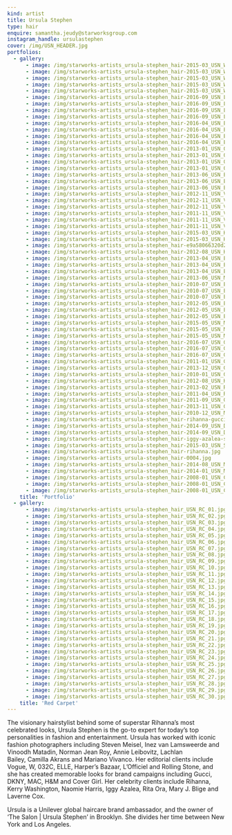 ```yaml
---
kind: artist
title: Ursula Stephen
type: hair
enquire: samantha.jeudy@starworksgroup.com
instagram_handle: ursulastephen
cover: /img/USN_HEADER.jpg
portfolios:
  - gallery:
      - image: /img/starworks-artists_ursula-stephen_hair-2015-03_USN_WMAGKR_03.jpg
      - image: /img/starworks-artists_ursula-stephen_hair-2015-03_USN_WMAGKR_08.jpg
      - image: /img/starworks-artists_ursula-stephen_hair-2015-03_USN_WMAGKR_06.jpg
      - image: /img/starworks-artists_ursula-stephen_hair-2015-03_USN_WMAGKR_14.jpg
      - image: /img/starworks-artists_ursula-stephen_hair-2015-03_USN_WMAGKR_10.jpg
      - image: /img/starworks-artists_ursula-stephen_hair-2016-09_USN_LOFFICIEL_01.jpg
      - image: /img/starworks-artists_ursula-stephen_hair-2016-09_USN_LOFFICIEL_06.jpg
      - image: /img/starworks-artists_ursula-stephen_hair-2016-09_USN_LOFFICIEL_04.jpg
      - image: /img/starworks-artists_ursula-stephen_hair-2016-09_USN_LOFFICIEL_05.jpg
      - image: /img/starworks-artists_ursula-stephen_hair-2016-04_USN_ELLECN_01.jpg
      - image: /img/starworks-artists_ursula-stephen_hair-2016-04_USN_ELLECN_061.jpg
      - image: /img/starworks-artists_ursula-stephen_hair-2016-04_USN_ELLECN_031.jpg
      - image: /img/starworks-artists_ursula-stephen_hair-2016-04_USN_ELLECN_071.jpg
      - image: /img/starworks-artists_ursula-stephen_hair-2013-01_USN_032C_01.jpg
      - image: /img/starworks-artists_ursula-stephen_hair-2013-01_USN_032C_04.jpg
      - image: /img/starworks-artists_ursula-stephen_hair-2013-01_USN_032C_08.jpg
      - image: /img/starworks-artists_ursula-stephen_hair-2013-01_USN_032C_16.jpg
      - image: /img/starworks-artists_ursula-stephen_hair-2013-06_USN_ELLE_01.jpg
      - image: /img/starworks-artists_ursula-stephen_hair-2013-06_USN_ELLE_04.jpg
      - image: /img/starworks-artists_ursula-stephen_hair-2013-06_USN_ELLE_03.jpg
      - image: /img/starworks-artists_ursula-stephen_hair-2012-11_USN_VOGUE_01.jpg
      - image: /img/starworks-artists_ursula-stephen_hair-2012-11_USN_VOGUE_061.jpg
      - image: /img/starworks-artists_ursula-stephen_hair-2012-11_USN_VOGUE_032.jpg
      - image: /img/starworks-artists_ursula-stephen_hair-2011-11_USN_VOGUEUK_01.jpg
      - image: /img/starworks-artists_ursula-stephen_hair-2011-11_USN_VOGUEUK_06.jpg
      - image: /img/starworks-artists_ursula-stephen_hair-2011-11_USN_VOGUEUK_04.jpg
      - image: /img/starworks-artists_ursula-stephen_hair-2015-03_USN_HBAZAAR_01.jpg
      - image: /img/starworks-artists_ursula-stephen_hair-2015-03_USN_HBAZAAR_02.jpg
      - image: /img/starworks-artists_ursula-stephen_hair-e9a58066320d2c12f340c65e3eeb1aba.jpg
      - image: /img/starworks-artists_ursula-stephen_hair-2012-08_USN_HBAZAAR_05.jpg
      - image: /img/starworks-artists_ursula-stephen_hair-2013-04_USN_ELLEUK_03.jpg
      - image: /img/starworks-artists_ursula-stephen_hair-2013-04_USN_ELLEUK_05.jpg
      - image: /img/starworks-artists_ursula-stephen_hair-2013-04_USN_ELLEUK_12.jpg
      - image: /img/starworks-artists_ursula-stephen_hair-2013-06_USN_MAC_01.jpg
      - image: /img/starworks-artists_ursula-stephen_hair-2010-07_USN_ELLE_01.jpg
      - image: /img/starworks-artists_ursula-stephen_hair-2010-07_USN_ELLE_06.jpg
      - image: /img/starworks-artists_ursula-stephen_hair-2010-07_USN_ELLE_04.jpg
      - image: /img/starworks-artists_ursula-stephen_hair-2012-05_USN_ELLE_01.jpg
      - image: /img/starworks-artists_ursula-stephen_hair-2012-05_USN_ELLE_07.jpg
      - image: /img/starworks-artists_ursula-stephen_hair-2012-05_USN_ELLE_08.jpg
      - image: /img/starworks-artists_ursula-stephen_hair-2015-05_USN_MCLAIRE_01.jpg
      - image: /img/starworks-artists_ursula-stephen_hair-2015-05_USN_MCLAIRE_06.jpg
      - image: /img/starworks-artists_ursula-stephen_hair-2015-05_USN_MCLAIRE_05.jpg
      - image: /img/starworks-artists_ursula-stephen_hair-2016-07_USN_GLAMOUR_01.jpg
      - image: /img/starworks-artists_ursula-stephen_hair-2016-07_USN_GLAMOUR_06.jpg
      - image: /img/starworks-artists_ursula-stephen_hair-2016-07_USN_GLAMOUR_04.jpg
      - image: /img/starworks-artists_ursula-stephen_hair-2011-01_USN_GQUK_01.jpg
      - image: /img/starworks-artists_ursula-stephen_hair-2013-12_USN_GQUK_01.jpg
      - image: /img/starworks-artists_ursula-stephen_hair-2010-01_USN_GQ_01.jpg
      - image: /img/starworks-artists_ursula-stephen_hair-2012-08_USN_HBAZAAR_01.jpg
      - image: /img/starworks-artists_ursula-stephen_hair-2013-02_USN_RSTONE_01.jpg
      - image: /img/starworks-artists_ursula-stephen_hair-2011-04_USN_RSTONE_01.jpg
      - image: /img/starworks-artists_ursula-stephen_hair-2011-09_USN_GLAMOUR_011.jpg
      - image: /img/starworks-artists_ursula-stephen_hair-2013-11_USN_GLAMOUR_01.jpg
      - image: /img/starworks-artists_ursula-stephen_hair-2010-12_USN_MCLAIREUK_01.jpg
      - image: /img/starworks-artists_ursula-stephen_hair-rihanna-gucci21.jpg
      - image: /img/starworks-artists_ursula-stephen_hair-2014-09_USN_DKNY_07.jpg
      - image: /img/starworks-artists_ursula-stephen_hair-2014-09_USN_DKNY_02.jpg
      - image: /img/starworks-artists_ursula-stephen_hair-iggy-azalea-steve-madden-campaign-620x826.jpg
      - image: /img/starworks-artists_ursula-stephen_hair-2015-03_USN_STEVEMADDEN_031.jpg
      - image: /img/starworks-artists_ursula-stephen_hair-rihanna.jpg
      - image: /img/starworks-artists_ursula-stephen_hair-0004.jpg
      - image: /img/starworks-artists_ursula-stephen_hair-2014-08_USN_MAC_01.jpg
      - image: /img/starworks-artists_ursula-stephen_hair-2014-01_USN_MAC_02.jpg
      - image: /img/starworks-artists_ursula-stephen_hair-2008-01_USN_COVERGIRL_04.jpg
      - image: /img/starworks-artists_ursula-stephen_hair-2008-01_USN_COVERGIRL_01.jpg
      - image: /img/starworks-artists_ursula-stephen_hair-2008-01_USN_COVERGIRL_02.jpg
    title: 'Portfolio'
  - gallery:
      - image: /img/starworks-artists_ursula-stephen_hair_USN_RC_01.jpg
      - image: /img/starworks-artists_ursula-stephen_hair_USN_RC_02.jpg
      - image: /img/starworks-artists_ursula-stephen_hair_USN_RC_03.jpg
      - image: /img/starworks-artists_ursula-stephen_hair_USN_RC_04.jpg
      - image: /img/starworks-artists_ursula-stephen_hair_USN_RC_05.jpg
      - image: /img/starworks-artists_ursula-stephen_hair_USN_RC_06.jpg
      - image: /img/starworks-artists_ursula-stephen_hair_USN_RC_07.jpg
      - image: /img/starworks-artists_ursula-stephen_hair_USN_RC_08.jpg
      - image: /img/starworks-artists_ursula-stephen_hair_USN_RC_09.jpg
      - image: /img/starworks-artists_ursula-stephen_hair_USN_RC_10.jpg
      - image: /img/starworks-artists_ursula-stephen_hair_USN_RC_11.jpg
      - image: /img/starworks-artists_ursula-stephen_hair_USN_RC_12.jpg
      - image: /img/starworks-artists_ursula-stephen_hair_USN_RC_13.jpg
      - image: /img/starworks-artists_ursula-stephen_hair_USN_RC_14.jpg
      - image: /img/starworks-artists_ursula-stephen_hair_USN_RC_15.jpg
      - image: /img/starworks-artists_ursula-stephen_hair_USN_RC_16.jpg
      - image: /img/starworks-artists_ursula-stephen_hair_USN_RC_17.jpg
      - image: /img/starworks-artists_ursula-stephen_hair_USN_RC_18.jpg
      - image: /img/starworks-artists_ursula-stephen_hair_USN_RC_19.jpg
      - image: /img/starworks-artists_ursula-stephen_hair_USN_RC_20.jpg
      - image: /img/starworks-artists_ursula-stephen_hair_USN_RC_21.jpg
      - image: /img/starworks-artists_ursula-stephen_hair_USN_RC_22.jpg
      - image: /img/starworks-artists_ursula-stephen_hair_USN_RC_23.jpg
      - image: /img/starworks-artists_ursula-stephen_hair_USN_RC_24.jpg
      - image: /img/starworks-artists_ursula-stephen_hair_USN_RC_25.jpg
      - image: /img/starworks-artists_ursula-stephen_hair_USN_RC_26.jpg
      - image: /img/starworks-artists_ursula-stephen_hair_USN_RC_27.jpg
      - image: /img/starworks-artists_ursula-stephen_hair_USN_RC_28.jpg
      - image: /img/starworks-artists_ursula-stephen_hair_USN_RC_29.jpg
      - image: /img/starworks-artists_ursula-stephen_hair_USN_RC_30.jpg
    title: 'Red Carpet'
---
```

The visionary hairstylist behind some of superstar Rihanna’s most celebrated looks, Ursula Stephen is the go-to expert for today’s top personalities in fashion and entertainment. Ursula has worked with iconic fashion photographers including Steven Meisel, Inez van Lamsweerde and Vinoodh Matadin, Norman Jean Roy, Annie Leibovitz, Lachlan Bailey, Camilla Akrans and Mariano Vivanco. Her editorial clients include Vogue, W, 032C, ELLE, Harper’s Bazaar, L’Officiel and Rolling Stone, and she has created memorable looks for brand campaigns including Gucci, DKNY, MAC, H&M and Cover Girl. Her celebrity clients include Rihanna, Kerry Washington, Naomie Harris, Iggy Azalea, Rita Ora, Mary J. Blige and Laverne Cox.

Ursula is a Unilever global haircare brand ambassador, and the owner of ‘The Salon | Ursula Stephen’ in Brooklyn. She divides her time between New York and Los Angeles.
